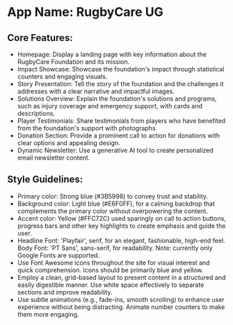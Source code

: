 # **App Name**: RugbyCare UG

## Core Features:

- Homepage: Display a landing page with key information about the RugbyCare Foundation and its mission.
- Impact Showcase: Showcase the foundation's impact through statistical counters and engaging visuals.
- Story Presentation: Tell the story of the foundation and the challenges it addresses with a clear narrative and impactful images.
- Solutions Overview: Explain the foundation's solutions and programs, such as injury coverage and emergency support, with cards and descriptions.
- Player Testimonials: Share testimonials from players who have benefited from the foundation's support with photographs
- Donation Section: Provide a prominent call to action for donations with clear options and appealing design.
- Dynamic Newsletter: Use a generative AI tool to create personalized email newsletter content.

## Style Guidelines:

- Primary color: Strong blue (#3B5998) to convey trust and stability.
- Background color: Light blue (#E6F0FF), for a calming backdrop that complements the primary color without overpowering the content.
- Accent color: Yellow (#FFC72C) used sparingly on call to action buttons, progress bars and other key highlights to create emphasis and guide the user.
- Headline Font: 'Playfair', serif, for an elegant, fashionable, high-end feel. Body Font: 'PT Sans', sans-serif, for readability. Note: currently only Google Fonts are supported.
- Use Font Awesome icons throughout the site for visual interest and quick comprehension. Icons should be primarily blue and yellow.
- Employ a clean, grid-based layout to present content in a structured and easily digestible manner. Use white space effectively to separate sections and improve readability.
- Use subtle animations (e.g., fade-ins, smooth scrolling) to enhance user experience without being distracting. Animate number counters to make them more engaging.